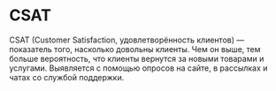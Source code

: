 # CSAT

CSAT (Customer Satisfaction, удовлетворённость клиентов) — показатель того, насколько довольны клиенты. Чем он выше, тем больше вероятность, что клиенты вернутся за новыми товарами и услугами. Выявляется с помощью опросов на сайте, в рассылках и чатах со службой поддержки.